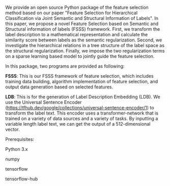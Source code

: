 We provide an open source Python package of the feature selection method based on our paper "Feature Selection for Hierarchical Classification via Joint Semantic and Structural Information of Labels". In this paper, we propose a novel Feature Selection based on Semantic and Structural information of labels (FSSS) framework. First, we transform the label description to a mathematical representation and calculate the similarity score between labels as the semantic regularization. Second, we investigate the hierarchical relations in a tree structure of the label space as the structural regularization. Finally, we impose the two regularization terms on a sparse learning based model to jointly guide the feature selection. 

In this package, two programs are provided as following:

<b>FSSS</b>: This is our FSSS framework of feature selection, which includes training data building, algorithm implementation of feature selection, and output data generation based on selected features.  

<b>LDB</b>: This is for the generation of Label Description Embedding (LDB). We use the Universal Sentence Encoder (https://tfhub.dev/google/collections/universal-sentence-encoder/1) to transform the label text. This encoder uses a transformer-network that is trained on a variety of data sources and a variety of tasks. By inputting a variable length label text, we can get the output of a 512-dimensional vector.


Prerequisites:

Python 3.x

numpy

tensorflow

tensorflow-hub

